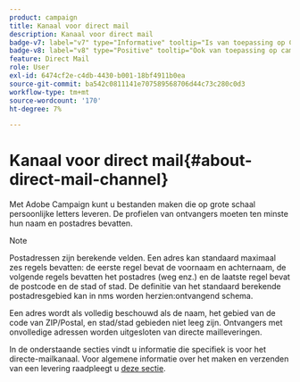 ```yaml
---
product: campaign
title: Kanaal voor direct mail
description: Kanaal voor direct mail
badge-v7: label="v7" type="Informative" tooltip="Is van toepassing op Campaign Classic v7"
badge-v8: label="v8" type="Positive" tooltip="Ook van toepassing op campagne v8"
feature: Direct Mail
role: User
exl-id: 6474cf2e-c4db-4430-b001-18bf4911b0ea
source-git-commit: ba542c0811141e707589568706d44c73c280c0d3
workflow-type: tm+mt
source-wordcount: '170'
ht-degree: 7%

---
```


# Kanaal voor direct mail{#about-direct-mail-channel}


Met Adobe Campaign kunt u bestanden maken die op grote schaal persoonlijke letters leveren. De profielen van ontvangers moeten ten minste hun naam en postadres bevatten.

>[!NOTE]
>
>Postadressen zijn berekende velden. Een adres kan standaard maximaal zes regels bevatten: de eerste regel bevat de voornaam en achternaam, de volgende regels bevatten het postadres (weg enz.) en de laatste regel bevat de postcode en de stad of stad. De definitie van het standaard berekende postadresgebied kan in nms worden herzien:ontvangend schema.
>
>Een adres wordt als volledig beschouwd als de naam, het gebied van de code van ZIP/Postal, en stad/stad gebieden niet leeg zijn. Ontvangers met onvolledige adressen worden uitgesloten van directe mailleveringen.

In de onderstaande secties vindt u informatie die specifiek is voor het directe-mailkanaal. Voor algemene informatie over het maken en verzenden van een levering raadpleegt u [deze sectie](steps-about-delivery-creation-steps.md).
